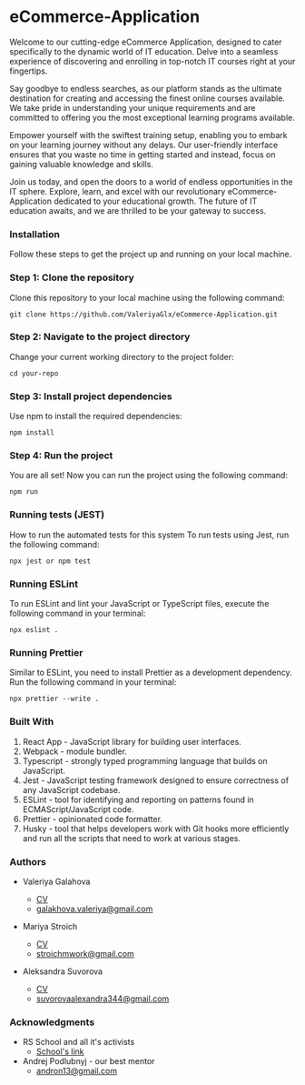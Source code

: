 # eCommerce-Application
Welcome to our cutting-edge eCommerce Application, designed to cater specifically to the
dynamic world of IT education. Delve into a seamless experience of discovering and
enrolling in top-notch IT courses right at your fingertips.

Say goodbye to endless searches, as our platform stands as the ultimate destination for
creating and accessing the finest online courses available. We take pride in understanding
your unique requirements and are committed to offering you the most exceptional learning programs available.

Empower yourself with the swiftest training setup, enabling you to embark on your learning
journey without any delays. Our user-friendly interface ensures that you waste no time in
getting started and instead, focus on gaining valuable knowledge and skills.

Join us today, and open the doors to a world of endless opportunities in the IT sphere.
Explore, learn, and excel with our revolutionary eCommerce-Application dedicated to your
educational growth. The future of IT education awaits, and we are thrilled to be your gateway
to success.

### Installation
Follow these steps to get the project up and running on your local machine.

### Step 1: Clone the repository
Clone this repository to your local machine using the following command:

```
git clone https://github.com/ValeriyaGlx/eCommerce-Application.git
```

### Step 2: Navigate to the project directory
Change your current working directory to the project folder:

```
cd your-repo
```

### Step 3: Install project dependencies
Use npm to install the required dependencies:

```
npm install
```

### Step 4: Run the project
You are all set! Now you can run the project using the following command:

```
npm run
```

### Running tests (JEST)
How to run the automated tests for this system
To run tests using Jest, run the following command:

```
npx jest or npm test
```

### Running ESLint
To run ESLint and lint your JavaScript or TypeScript files, execute the following command in your terminal:

```
npx eslint .
```

### Running Prettier
Similar to ESLint, you need to install Prettier as a development dependency. Run the following command in your terminal:

```
npx prettier --write .
```

### Built With
1. React App - JavaScript library for building user interfaces.
2. Webpack - module bundler.
3. Typescript - strongly typed programming language that builds on JavaScript.
4. Jest - JavaScript testing framework designed to ensure correctness of any JavaScript codebase.
5. ESLint - tool for identifying and reporting on patterns found in ECMAScript/JavaScript code.
6. Prettier - opinionated code formatter.
7. Husky - tool that helps developers work with Git hooks more efficiently and run all the scripts that need to work at various stages.

### Authors
* Valeriya Galahova
  - <a href='https://valeriyaglx.github.io/rsschool-cv/'>CV</a>
  - galakhova.valeriya@gmail.com

* Mariya Stroich
  - <a href='https://stroich.github.io/cv/index.html'>CV</a>
  - stroichmwork@gmail.com

* Aleksandra Suvorova
  - <a href='https://alexandra376.github.io/My-CV/'>CV</a>
  - suvorovaalexandra344@gmail.com

### Acknowledgments
* RS School and all it's activists
  - <a href='https://rs.school/'>School's link</a>
* Andrej Podlubnyj - our best mentor
  - andron13@gmail.com
